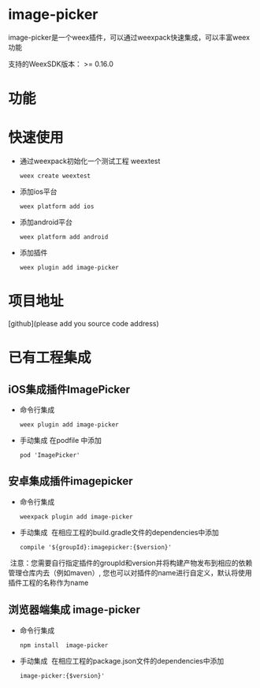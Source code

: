 # image-picker
image-picker是一个weex插件，可以通过weexpack快速集成，可以丰富weex功能

支持的WeexSDK版本： >= 0.16.0

# 功能

# 快速使用
- 通过weexpack初始化一个测试工程 weextest
   ```
   weex create weextest
   ```
- 添加ios平台
  ```
  weex platform add ios
  ```
- 添加android平台
  ```
  weex platform add android
  ```
- 添加插件
  ```
  weex plugin add image-picker
  ```
# 项目地址
[github](please add you source code address)

# 已有工程集成
## iOS集成插件ImagePicker
- 命令行集成
  ```
  weex plugin add image-picker
  ```
- 手动集成
  在podfile 中添加
  ```
  pod 'ImagePicker'
  ```

## 安卓集成插件imagepicker
- 命令行集成
  ```
  weexpack plugin add image-picker
  ```
- 手动集成
  在相应工程的build.gradle文件的dependencies中添加
  ```
  compile '${groupId}:imagepicker:{$version}'
  ``` 
  注意：您需要自行指定插件的groupId和version并将构建产物发布到相应的依赖管理仓库内去（例如maven）, 您也可以对插件的name进行自定义，默认将使用插件工程的名称作为name


## 浏览器端集成 image-picker
- 命令行集成
  ```
  npm install  image-picker
  ```
- 手动集成
  在相应工程的package.json文件的dependencies中添加
  ```
  image-picker:{$version}'
  ``` 
  
